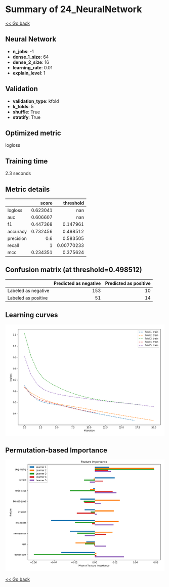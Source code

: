 # Summary of 24_NeuralNetwork

[<< Go back](../README.md)


## Neural Network
- **n_jobs**: -1
- **dense_1_size**: 64
- **dense_2_size**: 16
- **learning_rate**: 0.01
- **explain_level**: 1

## Validation
 - **validation_type**: kfold
 - **k_folds**: 5
 - **shuffle**: True
 - **stratify**: True

## Optimized metric
logloss

## Training time

2.3 seconds

## Metric details
|           |    score |    threshold |
|:----------|---------:|-------------:|
| logloss   | 0.623041 | nan          |
| auc       | 0.606607 | nan          |
| f1        | 0.447368 |   0.147961   |
| accuracy  | 0.732456 |   0.498512   |
| precision | 0.6      |   0.583505   |
| recall    | 1        |   0.00770233 |
| mcc       | 0.234351 |   0.375624   |


## Confusion matrix (at threshold=0.498512)
|                     |   Predicted as negative |   Predicted as positive |
|:--------------------|------------------------:|------------------------:|
| Labeled as negative |                     153 |                      10 |
| Labeled as positive |                      51 |                      14 |

## Learning curves
![Learning curves](learning_curves.png)

## Permutation-based Importance
![Permutation-based Importance](permutation_importance.png)

[<< Go back](../README.md)
